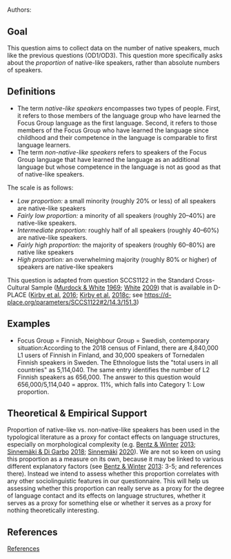 # [](ContributionTable?__template__=property.md&property=name#cldf:OD5)

Authors: [](ContributionTable?__template__=property.md&property=contributor#cldf:OD5)

## Goal

This question aims to collect data on the number of native speakers, much like the previous questions (OD1/OD3). This question more specifically asks about the *proportion* of native-like speakers, rather than absolute numbers of speakers.


## Definitions

- The term *native-like* *speakers* encompasses two types of people. First, it refers to those members of the language group who have learned the Focus Group language as the first language. Second, it refers to those members of the Focus Group who have learned the language since childhood and their competence in the language is comparable to first language learners.
- The term *non-native-like speakers* refers to speakers of the Focus Group language that have learned the language as an additional language but whose competence in the language is not as good as that of native-like speakers.


The scale is as follows:

- *Low proportion:* a small minority (roughly 20% or less) of all speakers are native-like speakers
- *Fairly low proportion:* a minority of all speakers (roughly 20–40%) are native-like speakers.
- *Intermediate proportion:* roughly half of all speakers (roughly 40–60%) are native-like speakers.
- *Fairly high proportion:* the majority of speakers (roughly 60–80%) are native like speakers
- *High proportion:* an overwhelming majority (roughly 80% or higher) of speakers are native-like speakers


This question is adapted from question SCCS1122 in the Standard Cross-Cultural Sample ([Murdock & White](sources.bib?ref&with_internal_ref_link&keep_label#cldf:MurdockWhite1969) [1969](sources.bib?ref&with_internal_ref_link&keep_label#cldf:MurdockWhite1969); [White](sources.bib?ref&with_internal_ref_link&keep_label#cldf:White2009) [2009](sources.bib?ref&with_internal_ref_link&keep_label#cldf:White2009)) that is available in D-PLACE ([Kirby et al.](sources.bib?ref&with_internal_ref_link&keep_label#cldf:KirbyEtAl2016) [2016](sources.bib?ref&with_internal_ref_link&keep_label#cldf:KirbyEtAl2016); [Kirby et al.](sources.bib?ref&with_internal_ref_link&keep_label#cldf:KirbyEtAl2018c) [2018c](sources.bib?ref&with_internal_ref_link&keep_label#cldf:KirbyEtAl2018c); see https://d-place.org/parameters/SCCS1122#2/14.3/151.3)


## Examples

- Focus Group = Finnish, Neighbour Group = Swedish, contemporary situation:According to the 2018 census of Finland, there are 4,840,000 L1 users of Finnish in Finland, and 30,000 speakers of Tornedalen Finnish speakers in Sweden. The Ethnologue lists the "total users in all countries" as 5,114,040. The same entry identifies the number of L2 Finnish speakers as 656,000. The answer to this question would 656,000/5,114,040 = approx. 11%, which falls into Category 1: Low proportion.

## Theoretical & Empirical Support

Proportion of native-like vs. non-native-like speakers has been used in the typological literature as a proxy for contact effects on language structures, especially on morphological complexity (e.g. [Bentz & Winter](sources.bib?ref&with_internal_ref_link&keep_label#cldf:BentzWinter2013) [2013](sources.bib?ref&with_internal_ref_link&keep_label#cldf:BentzWinter2013); [Sinnemäki & Di Garbo](sources.bib?ref&with_internal_ref_link&keep_label#cldf:SinnemakiDiGarbo2018) [2018](sources.bib?ref&with_internal_ref_link&keep_label#cldf:SinnemakiDiGarbo2018); [Sinnemäki](sources.bib?ref&with_internal_ref_link&keep_label#cldf:Sinnemaki2020) [2020](sources.bib?ref&with_internal_ref_link&keep_label#cldf:Sinnemaki2020)). We are not so keen on using this proportion as a measure on its own, because it may be linked to various different explanatory factors (see [Bentz & Winter](sources.bib?ref&with_internal_ref_link&keep_label#cldf:BentzWinter2013) [2013](sources.bib?ref&with_internal_ref_link&keep_label#cldf:BentzWinter2013): 3-5; and references there). Instead we intend to assess whether this proportion correlates with any other sociolinguistic features in our questionnaire. This will help us assessing whether this proportion can really serve as a proxy for the degree of language contact and its effects on language structures, whether it serves as a proxy for something else or whether it serves as a proxy for nothing theoretically interesting.

## References

[References](Source?cited_only&with_link#cldf:__all__)